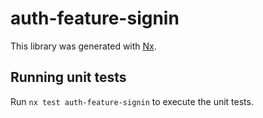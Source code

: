 # auth-feature-signin

This library was generated with [Nx](https://nx.dev).

## Running unit tests

Run `nx test auth-feature-signin` to execute the unit tests.
